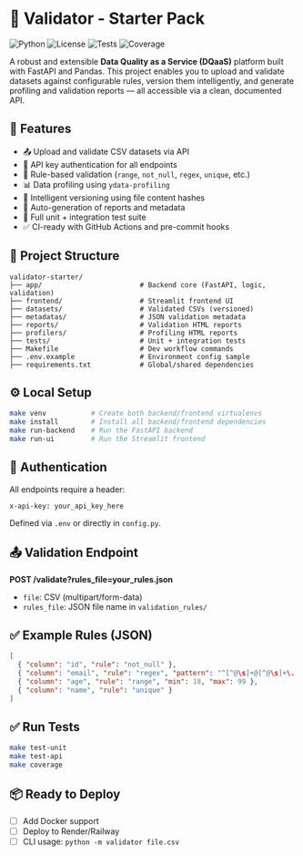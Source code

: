 # 🧪 Validator - Starter Pack

![Python](https://img.shields.io/badge/python-3.12-blue)
![License](https://img.shields.io/badge/license-MIT-green)
![Tests](https://img.shields.io/badge/tests-pytest%20%2B%20httpx-brightgreen)
![Coverage](https://img.shields.io/badge/coverage-pytest--cov-yellow)

A robust and extensible **Data Quality as a Service (DQaaS)** platform built with FastAPI and Pandas. This project enables you to upload and validate datasets against configurable rules, version them intelligently, and generate profiling and validation reports — all accessible via a clean, documented API.

## 🚀 Features

- 📤 Upload and validate CSV datasets via API
- 🔐 API key authentication for all endpoints
- 📐 Rule-based validation (`range`, `not_null`, `regex`, `unique`, etc.)
- 📊 Data profiling using `ydata-profiling`
- 🧠 Intelligent versioning using file content hashes
- 📝 Auto-generation of reports and metadata
- 🧪 Full unit + integration test suite
- ✅ CI-ready with GitHub Actions and pre-commit hooks

## 🧱 Project Structure

```
validator-starter/
├── app/                        # Backend core (FastAPI, logic, validation)
├── frontend/                   # Streamlit frontend UI
├── datasets/                   # Validated CSVs (versioned)
├── metadatas/                  # JSON validation metadata
├── reports/                    # Validation HTML reports
├── profilers/                  # Profiling HTML reports
├── tests/                      # Unit + integration tests
├── Makefile                    # Dev workflow commands
├── .env.example                # Environment config sample
├── requirements.txt            # Global/shared dependencies
```

## ⚙️ Local Setup

```bash
make venv           # Create both backend/frontend virtualenvs
make install        # Install all backend/frontend dependencies
make run-backend    # Run the FastAPI backend
make run-ui         # Run the Streamlit frontend
```

## 🔐 Authentication

All endpoints require a header:

```
x-api-key: your_api_key_here
```

Defined via `.env` or directly in `config.py`.

## 📤 Validation Endpoint

**POST /validate?rules_file=your_rules.json**

- `file`: CSV (multipart/form-data)
- `rules_file`: JSON file name in `validation_rules/`

## ✅ Example Rules (JSON)

```json
[
  { "column": "id", "rule": "not_null" },
  { "column": "email", "rule": "regex", "pattern": "^[^@\s]+@[^@\s]+\.[^@\s]+$" },
  { "column": "age", "rule": "range", "min": 18, "max": 99 },
  { "column": "name", "rule": "unique" }
]
```

## ✅ Run Tests

```bash
make test-unit
make test-api
make coverage
```

## 📦 Ready to Deploy

- [ ] Add Docker support
- [ ] Deploy to Render/Railway
- [ ] CLI usage: `python -m validator file.csv`
